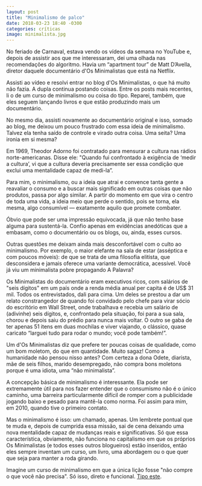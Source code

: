 ```yaml
---
layout: post
title: "Minimalismo de palco"
date: 2018-03-23 18:40 -0300
categories: críticas
image: minimalista.jpg
---
```

No feriado de Carnaval, estava vendo os vídeos da semana no YouTube e, depois de assistir aos que me interessaram, dei uma olhada nas recomendações do algoritmo. Havia um “apartment tour” de Matt D’Avella, diretor daquele documentário d'Os Minimalistas que está na Netflix.

Assisti ao vídeo e resolvi entrar no blog d'Os Minimalistas, o que há muito não fazia. A dupla continua postando coisas. Entre os posts mais recentes, li o de um curso de minimalismo ou coisa do tipo. Reparei, também, que eles seguem lançando livros e que estão produzindo mais um documentário.

No mesmo dia, assisti novamente ao documentário original e isso, somado ao blog, me deixou um pouco frustrado com essa ideia de minimalismo. Talvez ela tenha saído de controle e virado outra coisa. Uma seita? Uma ironia em si mesma?

Em 1969, Theodor Adorno foi contratado para mensurar a cultura nas rádios norte-americanas. Disse ele: "Quando fui confrontado à exigência de ‘medir a cultura’, vi que a cultura deveria precisamente ser essa condição que exclui uma mentalidade capaz de medi-la”.

Para mim, o minimalismo, ou a ideia que atrai e convence tanta gente a reavaliar o consumo e a buscar mais significado em outras coisas que não produtos, passa por algo similar. A partir do momento em que vira o centro de toda uma vida, a ideia meio que perde o sentido, pois se torna, ela mesma, algo consumível — exatamente aquilo que promete combater.

Óbvio que pode ser uma impressão equivocada, já que não tenho base alguma para sustentá-la. Confio apenas em evidências anedóticas que a embasam, como o documentário ou os blogs, ou, ainda, esses cursos.

Outras questões me deixam ainda mais desconfortável com o culto ao minimalismo. Por exemplo, o maior elefante na sala de estar (asséptica e com poucos móveis): de que se trata de uma filosofia elitista, que desconsidera e jamais oferece uma variante democrática, acessível. Você já viu um minimalista pobre propagando A Palavra?

Os Minimalistas do documentário eram executivos ricos, com salários de "seis dígitos" em um país onde a renda média anual per capita é de US$ 31 mil. Todos os entrevistados, dali para cima. Um deles se prestou a dar um relato constrangedor de quando foi convidado pelo chefe para virar sócio do escritório em Wall Street, onde trabalhava e recebia um salário de (adivinhe) seis dígitos, e, confrontado pela situação, foi para a sua sala, chorou e depois saiu do prédio para nunca mais voltar. O outro se gaba de ter apenas 51 itens em duas mochilas e viver viajando, o clássico, quase caricato “larguei tudo para rodar o mundo; você pode também!”.

Um d'Os Minimalistas diz que prefere ter poucas coisas de qualidade, como um bom moletom, do que em quantidade. Muito sagaz! Como a humanidade não pensou nisso antes? Com certeza a dona Odete, diarista, mãe de seis filhos, marido desempregado, não compra bons moletons porque é uma idiota, uma “não minimalista”.

A concepção básica de minimalismo é interessante. Ela pode ser extremamente útil para nos fazer entender que o consumismo não é o único caminho, uma barreira particularmente difícil de romper com a publicidade jogando baixo e pesado para mantê-la como norma. Foi assim para mim, em 2010, quando tive o primeiro contato.

Mas o minimalismo é isso: um chamado, apenas. Um lembrete pontual que te muda e, depois de cumprida essa missão, sai de cena deixando uma nova mentalidade capaz de mudanças reais e significativas. Só que essa característica, obviamente, não funciona no capitalismo em que os próprios Os Minimalistas (e todos esses outros blogueiros) estão inseridos, então eles sempre inventam um curso, um livro, uma abordagem ou o que quer que seja para manter a roda girando.

Imagine um curso de minimalismo em que a única lição fosse "não compre o que você não precisa". Só isso, direto e funcional. [Tipo este](https://rodrigo.ghed.in/comoserminimalista/).
